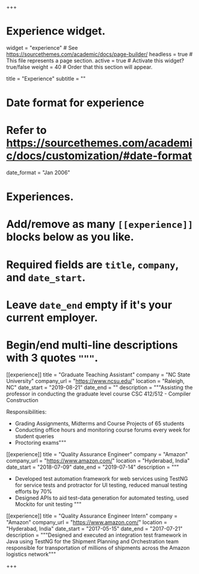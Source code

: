 +++
# Experience widget.
widget = "experience"  # See https://sourcethemes.com/academic/docs/page-builder/
headless = true  # This file represents a page section.
active = true  # Activate this widget? true/false
weight = 40  # Order that this section will appear.

title = "Experience"
subtitle = ""

# Date format for experience
#   Refer to https://sourcethemes.com/academic/docs/customization/#date-format
date_format = "Jan 2006"

# Experiences.
#   Add/remove as many `[[experience]]` blocks below as you like.
#   Required fields are `title`, `company`, and `date_start`.
#   Leave `date_end` empty if it's your current employer.
#   Begin/end multi-line descriptions with 3 quotes `"""`.
[[experience]]
  title = "Graduate Teaching Assistant"
  company = "NC State University"
  company_url = "https://www.ncsu.edu/"
  location = "Raleigh, NC"
  date_start = "2019-08-21"
  date_end = ""
  description = """Assisting the professor in conducting the graduate level course CSC 412/512 - Compiler Construction

Responsibilities:

  * Grading Assignments, Midterms and Course Projects of 65 students
  * Conducting office hours and monitoring course forums every week for student queries
  * Proctoring exams"""

[[experience]]
  title = "Quality Assurance Engineer"
  company = "Amazon"
  company_url = "https://www.amazon.com/"
  location = "Hyderabad, India"
  date_start = "2018-07-09"
  date_end = "2019-07-14"
  description = """
  
  * Developed test automation framework for web services using TestNG for service tests and protractor for UI testing, reduced manual testing efforts by 70% 
  * Designed APIs to aid test-data generation for automated testing, used Mockito for unit testing 
  """

[[experience]]
  title = "Quality Assurance Engineer Intern"
  company = "Amazon"
  company_url = "https://www.amazon.com/"
  location = "Hyderabad, India"
  date_start = "2017-05-15"
  date_end = "2017-07-21"
  description = """Designed and executed an integration test framework in Java using TestNG for the Shipment Planning and Orchestration team responsible for transportation of millions of shipments across the Amazon logistics network"""

+++
